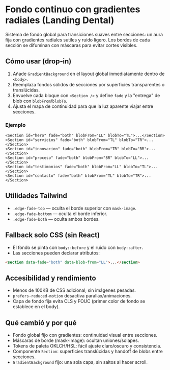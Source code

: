 # Fondo continuo con gradientes radiales (Landing Dental)

Sistema de fondo global para transiciones suaves entre secciones: un aura fija con gradientes radiales sutiles y ruido ligero. Los bordes de cada sección se difuminan con máscaras para evitar cortes visibles.

## Cómo usar (drop‑in)
1. Añade `GradientBackground` en el layout global inmediatamente dentro de `<body>`.
2. Reemplaza fondos sólidos de secciones por superficies transparentes o translúcidas.
3. Envuelve cada bloque con `<Section />` y define `fade` y la "entrega" de blob con `blobFrom`/`blobTo`.
4. Ajusta el mapa de continuidad para que la luz aparente viajar entre secciones.

### Ejemplo
```tsx
<Section id="hero" fade="both" blobFrom="LL" blobTo="TL">...</Section>
<Section id="servicios" fade="both" blobFrom="TL" blobTo="TR">...</Section>
<Section id="innovacion" fade="both" blobFrom="TR" blobTo="BR">...</Section>
<Section id="proceso" fade="both" blobFrom="BR" blobTo="LL">...</Section>
<Section id="testimonios" fade="both" blobFrom="LL" blobTo="TL">...</Section>
<Section id="contacto" fade="both" blobFrom="TL" blobTo="TR">...</Section>
```

## Utilidades Tailwind
- `.edge-fade-top` — oculta el borde superior con `mask-image`.
- `.edge-fade-bottom` — oculta el borde inferior.
- `.edge-fade-both` — oculta ambos bordes.

## Fallback solo CSS (sin React)
- El fondo se pinta con `body::before` y el ruido con `body::after`.
- Las secciones pueden declarar atributos:
```html
<section data-fade="both" data-blob-from="LL">...</section>
```

## Accesibilidad y rendimiento
- Menos de 100KB de CSS adicional; sin imágenes pesadas.
- `prefers-reduced-motion` desactiva parallax/animaciones.
- Capa de fondo fija evita CLS y FOUC (primer color de fondo se establece en el body).

## Qué cambió y por qué
- Fondo global fijo con gradientes: continuidad visual entre secciones.
- Máscaras de borde (mask-image): ocultan uniones/solapes.
- Tokens de paleta OKLCH/HSL: fácil ajuste claro/oscuro y consistencia.
- Componente `Section`: superficies translúcidas y handoff de blobs entre secciones.
- `GradientBackground` fijo: una sola capa, sin saltos al hacer scroll.
